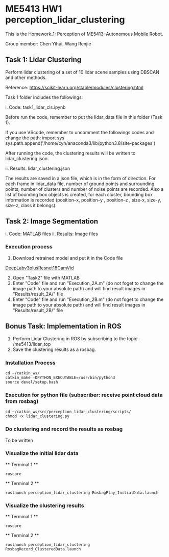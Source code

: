 # ME5413 HW1 perception_lidar_clustering
This is the Homework_1: Perception of ME5413: Autonomous Mobile Robot. 

Group member: Chen Yihui, Wang Renjie

## Task 1: Lidar Clustering
Perform lidar clustering of a set of 10 lidar scene samples using DBSCAN and other methods.

Reference: https://scikit-learn.org/stable/modules/clustering.html

Task 1 folder includes the followings:

i.  Code:       task1_lidar_cls.ipynb

Before run the code, remember to put the lidar_data file in this folder (Task 1). 

If you use VScode, remember to uncomment the followings codes and change the path:
import sys
sys.path.append('/home/cyh/anaconda3/lib/python3.8/site-packages')

After running the code, the clustering results will be written to lidar_clustering.json.


ii. Results:    lidar_clustering.json

The results are saved in a json file, which is in the form of direction.
For each frame in lidar_data file, number of ground points and surrounding points, number of clusters and number of noise points are recorded. Also a list of bounding box objects is created, for each cluster, bounding box information is recorded (position–x, position–y , position–z , size-x, size-y, size-z, class it belongs).
 


## Task 2: Image Segmentation

i.  Code:       MATLAB files 
ii. Results:    Image files 

### Execution process
1. Download retrained model and put it in the Code file

[DeepLabv3plusResnet18CamVid](https://ssd.mathworks.com/supportfiles/vision/data/deeplabv3plusResnet18CamVid.zip)

2. Open "Task2" file with MATLAB
3. Enter "Code" file and run "Execution_2A.m" (do not foget to change the image path to your absolute path) and will find result images in "Results/result_2A/" file
3. Enter "Code" file and run "Execution_2B.m" (do not foget to change the image path to your absolute path) and will find result images in "Results/result_2B/" file

## Bonus Task: Implementation in ROS
1. Perform Lidar Clustering in ROS by subscribing to the topic - /me5413/lidar_top 
2. Save the clustering results as a rosbag.

### Installation Process
```
cd ~/catkin_ws/
catkin_make -DPYTHON_EXECUTABLE=/usr/bin/python3
source devel/setup.bash
```

### Execution for python file (subscriber: receive point cloud data from rosbag)
```
cd ~/catkin_ws/src/perception_lidar_clustering/scripts/
chmod +x lidar_clustering.py
```

### Do clustering and record the results as rosbag 
To be written

### Visualize the initial lidar data
** Terminal 1 **
```
roscore
```

** Terminal 2 **
```
roslaunch perception_lidar_clustering RosbagPlay_InitialData.launch
```

### Visualize the clustering results
** Terminal 1 **
```
roscore
```

** Terminal 2 **
```
roslaunch perception_lidar_clustering RosbagRecord_ClusteredData.launch
```
